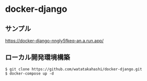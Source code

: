 # docker-django

## サンプル

https://docker-django-nngly5fkeq-an.a.run.app/

## ローカル開発環境構築

```
$ git clone https://github.com/watatakahashi/docker-django.git
$ docker-compose up -d

```

